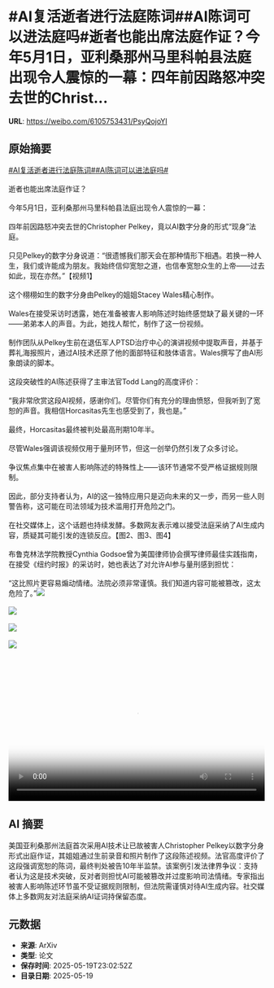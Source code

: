 # #AI复活逝者进行法庭陈词##AI陈词可以进法庭吗#逝者也能出席法庭作证？今年5月1日，亚利桑那州马里科帕县法庭出现令人震惊的一幕：四年前因路怒冲突去世的Christ...

**URL**: https://weibo.com/6105753431/PsyQojoYI

## 原始摘要

<a href="https://m.weibo.cn/search?containerid=231522type%3D1%26t%3D10%26q%3D%23AI%E5%A4%8D%E6%B4%BB%E9%80%9D%E8%80%85%E8%BF%9B%E8%A1%8C%E6%B3%95%E5%BA%AD%E9%99%88%E8%AF%8D%23&amp;extparam=%23AI%E5%A4%8D%E6%B4%BB%E9%80%9D%E8%80%85%E8%BF%9B%E8%A1%8C%E6%B3%95%E5%BA%AD%E9%99%88%E8%AF%8D%23" data-hide=""><span class="surl-text">#AI复活逝者进行法庭陈词#</span></a><a href="https://m.weibo.cn/search?containerid=231522type%3D1%26t%3D10%26q%3D%23AI%E9%99%88%E8%AF%8D%E5%8F%AF%E4%BB%A5%E8%BF%9B%E6%B3%95%E5%BA%AD%E5%90%97%23&amp;extparam=%23AI%E9%99%88%E8%AF%8D%E5%8F%AF%E4%BB%A5%E8%BF%9B%E6%B3%95%E5%BA%AD%E5%90%97%23" data-hide=""><span class="surl-text">#AI陈词可以进法庭吗#</span></a><br><br>逝者也能出席法庭作证？<br><br>今年5月1日，亚利桑那州马里科帕县法庭出现令人震惊的一幕：<br><br>四年前因路怒冲突去世的Christopher Pelkey，竟以AI数字分身的形式“现身”法庭。<br><br>只见Pelkey的数字分身说道：“很遗憾我们那天会在那种情形下相遇。若换一种人生，我们或许能成为朋友。我始终信仰宽恕之道，也信奉宽恕众生的上帝——过去如此，现在亦然。”【视频1】<br><br>这个栩栩如生的数字分身由Pelkey的姐姐Stacey Wales精心制作。<br><br>Wales在接受采访时透露，她在准备被害人影响陈述时始终感觉缺了最关键的一环——弟弟本人的声音。为此，她找人帮忙，制作了这一份视频。<br><br>制作团队从Pelkey生前在退伍军人PTSD治疗中心的演讲视频中提取声音，并基于葬礼海报照片，通过AI技术还原了他的面部特征和肢体语言。Wales撰写了由AI形象朗读的脚本。<br><br>这段突破性的AI陈述获得了主审法官Todd Lang的高度评价：<br><br>“我非常欣赏这段AI视频，感谢你们。尽管你们有充分的理由愤怒，但我听到了宽恕的声音。我相信Horcasitas先生也感受到了，我也是。”<br><br>最终，Horcasitas最终被判处最高刑期10年半。<br><br>尽管Wales强调该视频仅用于量刑环节，但这一创举仍然引发了众多讨论。<br><br>争议焦点集中在被害人影响陈述的特殊性上——该环节通常不受严格证据规则限制。<br><br>因此，部分支持者认为，AI的这一独特应用只是迈向未来的又一步，而另一些人则警告称，这可能在司法领域为技术滥用打开危险之门。<br><br>在社交媒体上，这个话题也持续发酵。多数网友表示难以接受法庭采纳了AI生成内容，质疑其可能引发的连锁反应。【图2、图3、图4】<br><br>布鲁克林法学院教授Cynthia Godsoe曾为美国律师协会撰写律师最佳实践指南，在接受《纽约时报》的采访时，她也表达了对允许AI参与量刑感到担忧：<br><br>“这比照片更容易煽动情绪。法院必须非常谨慎。我们知道内容可能被篡改，这太危险了。”<img style="" src="https://tvax4.sinaimg.cn/large/006Fd7o3ly1i1kxv6r96hj30zk0k03yz.jpg" referrerpolicy="no-referrer"><br><br><img style="" src="https://tvax2.sinaimg.cn/large/006Fd7o3gy1i1kxqu19mtj31800sok8u.jpg" referrerpolicy="no-referrer"><br><br><img style="" src="https://tvax2.sinaimg.cn/large/006Fd7o3gy1i1kxqvh9w1j30y20oawpk.jpg" referrerpolicy="no-referrer"><br><br><img style="" src="https://tvax3.sinaimg.cn/large/006Fd7o3gy1i1kxqxzh4kj30ya0vcdry.jpg" referrerpolicy="no-referrer"><br><br><br clear="both"><div style="clear: both"></div><video controls="controls" poster="https://tvax1.sinaimg.cn/orj480/006Fd7o3ly1i1kxv78wftj30zk0k03yz.jpg" style="width: 100%"><source src="https://f.video.weibocdn.com/o0/y4G5WgrAlx08omUZ1uBy01041200RIng0E010.mp4?label=mp4_720p&amp;template=1280x720.25.0&amp;ori=0&amp;ps=1CwnkDw1GXwCQx&amp;Expires=1747699355&amp;ssig=LtDSa0W3cl&amp;KID=unistore,video"><source src="https://f.video.weibocdn.com/o0/HyFVhjt8lx08omUXP98A01041200pahk0E010.mp4?label=mp4_hd&amp;template=852x480.25.0&amp;ori=0&amp;ps=1CwnkDw1GXwCQx&amp;Expires=1747699355&amp;ssig=572lt2JiPS&amp;KID=unistore,video"><source src="https://f.video.weibocdn.com/o0/4p3Y0zislx08omUXEbHW01041200g1QK0E010.mp4?label=mp4_ld&amp;template=640x360.25.0&amp;ori=0&amp;ps=1CwnkDw1GXwCQx&amp;Expires=1747699355&amp;ssig=%2Fm74tTXeVG&amp;KID=unistore,video"><p>视频无法显示，请前往<a href="https://video.weibo.com/show?fid=1034%3A5168069996380230" target="_blank" rel="noopener noreferrer">微博视频</a>观看。</p></video>

## AI 摘要

美国亚利桑那州法庭首次采用AI技术让已故被害人Christopher Pelkey以数字分身形式出庭作证，其姐姐通过生前录音和照片制作了这段陈述视频。法官高度评价了这段强调宽恕的陈词，最终判处被告10年半监禁。该案例引发法律界争议：支持者认为这是技术突破，反对者则担忧AI可能被篡改并过度影响司法情绪。专家指出被害人影响陈述环节虽不受证据规则限制，但法院需谨慎对待AI生成内容。社交媒体上多数网友对法庭采纳AI证词持保留态度。

## 元数据

- **来源**: ArXiv
- **类型**: 论文
- **保存时间**: 2025-05-19T23:02:52Z
- **目录日期**: 2025-05-19
